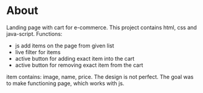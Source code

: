 # About
Landing page with cart for e-commerce. This project contains html, css and java-script.
Functions:
+ js add items on the page from given list
+ live filter for items
+ active button for adding exact item into the cart
+ active button for removing exact item from the cart

item contains: image, name, price. The design is not perfect. The goal was to make functioning page, which works with js.